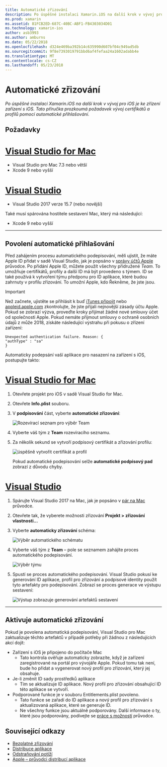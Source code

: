 ```yaml
---
title: Automatické zřizování
description: Po úspěšné instalaci Xamarin.iOS na další krok v vývoj pro iOS je ke zřízení zařízení s iOS. Tato příručka prozkoumá požadavek vývoj certifikátů a profilů pomocí automatické přihlašování.
ms.prod: xamarin
ms.assetid: 81FCB2ED-687C-40BC-ABF1-FB4303034D01
ms.technology: xamarin-ios
author: asb3993
ms.author: amburns
ms.date: 05/22/2018
ms.openlocfilehash: d324e469ba392b14c635990d607bf04c949ad5db
ms.sourcegitcommit: 9f8e7393019791bbd6af4fefaa24a1602adabb4e
ms.translationtype: MT
ms.contentlocale: cs-CZ
ms.lasthandoff: 05/23/2018
---
```

# <a name="automatic-provisioning"></a>Automatické zřizování

_Po úspěšné instalaci Xamarin.iOS na další krok v vývoj pro iOS je ke zřízení zařízení s iOS. Tato příručka prozkoumá požadavek vývoj certifikátů a profilů pomocí automatické přihlašování._

## <a name="requirements"></a>Požadavky

# <a name="visual-studio-for-mactabvsmac"></a>[Visual Studio for Mac](#tab/vsmac)

- Visual Studio pro Mac 7.3 nebo větší
- Xcode 9 nebo vyšší

# <a name="visual-studiotabvswin"></a>[Visual Studio](#tab/vswin)

- Visual Studio 2017 verze 15.7 (nebo novější)

Také musí spárována hostitele sestavení Mac, který má následující:

- Xcode 9 nebo vyšší

-----

## <a name="enabling-automatic-signing"></a>Povolení automatické přihlašování

Před zahájením procesu automatického podepisování, měli ujistit, že máte Apple ID přidat v sadě Visual Studio, jak je popsáno v [správy účtů Apple](~/cross-platform/macios/apple-account-management.md) průvodce. Po přidání Apple ID, můžete použít všechny přidružené _Team_. To umožňuje certifikátů, profily a další ID má být provedeno s týmem. ID se také používá k vytvoření týmu předponu pro ID aplikace, které budou zahrnuty v profilu zřizování. To umožní Apple, kdo Řekněme, že jste jsou.

> [!IMPORTANT]
> Než začnete, ujistěte se přihlásit k buď [iTunes připojit](https://itunesconnect.apple.com/) nebo [appleid.apple.com](https://appleid.apple.com) zkontrolujte, že jste přijali nejnovější zásady účtu Apple. Pokud se zobrazí výzva, proveďte kroky přijímat žádné nové smlouvy účet od společnosti Apple. Pokud nemáte přijmout smlouvy o ochraně osobních údajů z může 2018, získáte následující výstrahu při pokusu o zřízení zařízení:
> ```
> Unexpected authentication failure. Reason: {
> "authType" : "sa"
>}
>```

Automaticky podepsání vaší aplikace pro nasazení na zařízení s iOS, postupujte takto:

# <a name="visual-studio-for-mactabvsmac"></a>[Visual Studio for Mac](#tab/vsmac)

1. Otevřete projekt pro iOS v sadě Visual Studio for Mac.

2. Otevřete **Info.plist** souboru.

3. V **podpisování** část, vyberte **automatické zřizování**:

    ![Rozevírací seznam pro výběr Team](automatic-provisioning-images/image2.png)

4. Vyberte váš tým z **Team** rozevíracího seznamu.

6. Za několik sekund se vytvoří podpisový certifikát a zřizování profilu:

    ![úspěšně vytvořit certifikát a profil](automatic-provisioning-images/image5.png)

    Pokud automatické podepisování selže **automatické podpisový pad** zobrazí z důvodu chyby.

# <a name="visual-studiotabvswin"></a>[Visual Studio](#tab/vswin)

1. Spárujte Visual Studio 2017 na Mac, jak je popsáno v [pár na Mac](~/ios/get-started/installation/windows/connecting-to-mac/index.md) průvodce.

2. Otevřete tak, že vyberete možnosti zřizování **Projekt > zřizování vlastnosti...**

3. Vyberte **automaticky zřizování** schéma:

    ![Výběr automatického schématu](automatic-provisioning-images/prov4.png)

4. Vyberte váš tým z **Team** – pole se seznamem zahájíte proces automatického podepisování.

    ![Výběr týmu](automatic-provisioning-images/prov3.png)

4. Spustí se proces automatického podepisování. Visual Studio pokusí ke generování ID aplikace, profil pro zřizování a podpisové identity použít tyto artefakty pro podepisování. Zobrazí se proces generace ve výstupu sestavení:

    ![Výstup zobrazuje generování artefaktů sestavení](automatic-provisioning-images/prov5.png)

-----

## <a name="triggering-automatic-provisioning"></a>Aktivuje automatické zřizování

Pokud je povolena automatická podepisování, Visual Studio pro Mac zaktualizuje těchto artefaktů v případě potřeby při žádnou z následujících akcí dojít:

* Zařízení s iOS je připojeno do počítače Mac
    - Tato kontrola ověřuje automaticky zobrazíte, když je zařízení zaregistrované na portál pro vývojáře Apple. Pokud tomu tak není, bude ho přidat a vygenerovat nový profil pro zřizování, který jej obsahuje.
* Je-li změnit ID sady prostředků aplikace
    - Tím se aktualizuje ID aplikace. Nový profil pro zřizování obsahující ID této aplikace se vytvoří.
* Podporované funkce je v souboru Entitlements.plist povoleno.
    - Tato funkce se zařadí do ID aplikace a nový profil pro zřizování s aktualizovaná aplikace, které se generuje ID.
    - Ne všechny funkce jsou aktuálně podporovány. Další informace o ty, které jsou podporovány, podívejte se [práce s možností](~/ios/deploy-test/provisioning/capabilities/index.md) průvodce.


## <a name="related-links"></a>Související odkazy

- [Bezplatné zřizování](~/ios/get-started/installation/device-provisioning/free-provisioning.md)
- [Distribuce aplikace](~/ios/deploy-test/app-distribution/index.md)
- [Odstraňování potíží](~/ios/deploy-test/troubleshooting.md)
- [Apple – průvodci distribucí aplikace](https://developer.apple.com/library/ios/documentation/IDEs/Conceptual/AppDistributionGuide/Introduction/Introduction.html)

